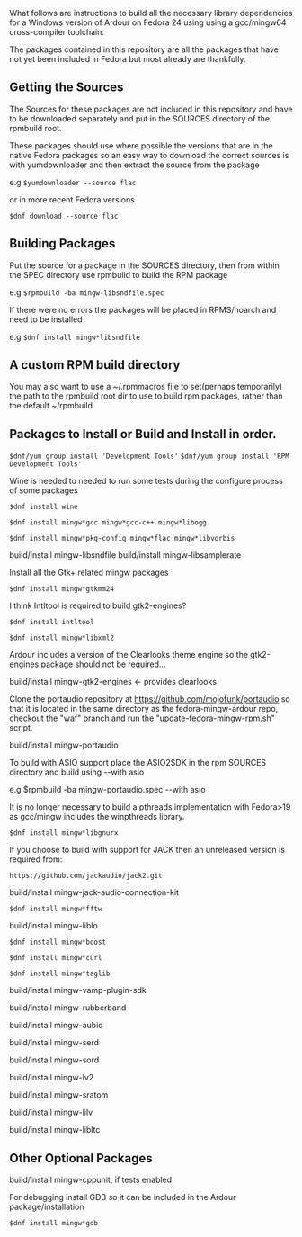 What follows are instructions to build all the necessary library dependencies
for a Windows version of Ardour on Fedora 24 using using a gcc/mingw64
cross-compiler toolchain.

The packages contained in this repository are all the packages that
have not yet been included in Fedora but most already are thankfully.

## Getting the Sources

The Sources for these packages are not included in this repository
and have to be downloaded separately and put in the SOURCES directory
of the rpmbuild root.

These packages should use where possible the versions that are in the native
Fedora packages so an easy way to download the correct sources is with
yumdownloader and then extract the source from the package

e.g `$yumdownloader --source flac`

or in more recent Fedora versions

`$dnf download --source flac`

## Building Packages

Put the source for a package in the SOURCES directory, then from within the
SPEC directory use rpmbuild to build the RPM package

e.g `$rpmbuild -ba mingw-libsndfile.spec`

If there were no errors the packages will be placed in RPMS/noarch and need to
be installed

e.g `$dnf install mingw*libsndfile`

## A custom RPM build directory

You may also want to use a ~/.rpmmacros file to set(perhaps temporarily) the
path to the rpmbuild root dir to use to build rpm packages, rather than the
default ~/rpmbuild

## Packages to Install or Build and Install in order.

`$dnf/yum group install 'Development Tools'`
`$dnf/yum group install 'RPM Development Tools'`

Wine is needed to needed to run some tests during the configure process of some
packages

`$dnf install wine`

`$dnf install mingw*gcc mingw*gcc-c++ mingw*libogg`

`$dnf install mingw*pkg-config mingw*flac mingw*libvorbis`

build/install mingw-libsndfile
build/install mingw-libsamplerate

Install all the Gtk+ related mingw packages

`$dnf install mingw*gtkmm24`

I think Intltool is required to build gtk2-engines?

`$dnf install intltool`

`$dnf install mingw*libxml2`

Ardour includes a version of the Clearlooks theme engine so the gtk2-engines
package should not be required...

build/install mingw-gtk2-engines <- provides clearlooks

Clone the portaudio repository at https://github.com/mojofunk/portaudio so that
it is located in the same directory as the fedora-mingw-ardour repo, checkout
the "waf" branch and run the "update-fedora-mingw-rpm.sh" script.

build/install mingw-portaudio

To build with ASIO support place the ASIO2SDK in the rpm SOURCES directory and
build using --with asio

e.g $rpmbuild -ba mingw-portaudio.spec --with asio

It is no longer necessary to build a pthreads implementation with Fedora>19 as
gcc/mingw includes the winpthreads library.

`$dnf install mingw*libgnurx`

If you choose to build with support for JACK then an unreleased version is
required from:

`https://github.com/jackaudio/jack2.git`

build/install mingw-jack-audio-connection-kit

`$dnf install mingw*fftw`

build/install mingw-liblo

`$dnf install mingw*boost`

`$dnf install mingw*curl`

`$dnf install mingw*taglib`

build/install mingw-vamp-plugin-sdk

build/install mingw-rubberband

build/install mingw-aubio

build/install mingw-serd

build/install mingw-sord

build/install mingw-lv2

build/install mingw-sratom

build/install mingw-lilv

build/install mingw-libltc

## Other Optional Packages

build/install mingw-cppunit, if tests enabled

For debugging install GDB so it can be included in the Ardour
package/installation

`$dnf install mingw*gdb`
